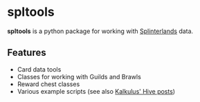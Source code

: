 # spltools

**spltools** is a python package for working with [Splinterlands](https://splinterlands.com/?ref=kalkulus) data.

## Features
- Card data tools 
- Classes for working with Guilds and Brawls
- Reward chest classes
- Various example scripts (see also [Kalkulus' Hive posts](https://peakd.com/@kalkulus))